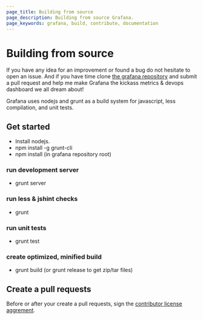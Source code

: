 ```yaml
---
page_title: Building from source
page_description: Building from source Grafana.
page_keywords: grafana, build, contribute, documentation
---
```


# Building from source

If you have any idea for an improvement or found a bug do not hesitate to open an issue.
And if you have time clone [the grafana repository](https://github.com/grafana/grafana) and submit a pull request and help me make Grafana
the kickass metrics & devops dashboard we all dream about!

Grafana uses nodejs and grunt as a build system for javascript, less compilation, and unit tests.

## Get started

 - Install nodejs.
 - npm install -g grunt-cli
 - npm install (in grafana repository root)

### run development server

 - grunt server

### run less & jshint checks
 - grunt

### run unit tests
 - grunt test

### create optimized, minified build
 - grunt build   (or grunt release to get zip/tar files)


## Create a pull requests

Before or after your create a pull requests, sign the [contributor license aggrement](/docs/contributing/cla.html).
